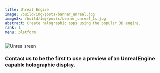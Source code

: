 ```yaml
---
title: Unreal Engine
image: /build/img/posts/banner_unreal.jpg
image2x: /build/img/posts/banner_unreal_2x.jpg
abstract: Create holographic apps using the popular 3D engine.
rank: 1
menu: platform
---
```

<div class="row">
<img src="/static/img/posts/unreal/unreal_engine.jpg" alt="Unreal sreen" class="img-fluid">
</div>

### Contact us to be the first to use a preview of an Unreal Engine capable holographic display.
